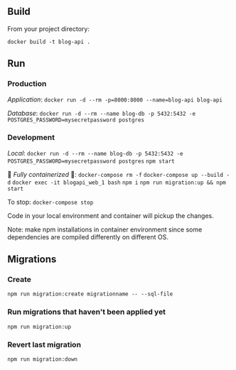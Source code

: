 ## Build

From your project directory:

`docker build -t blog-api .`

## Run

### Production

_Application_:
`docker run -d --rm -p=8000:8000 --name=blog-api blog-api`

_Database_:
`docker run -d --rm --name blog-db -p 5432:5432 -e POSTGRES_PASSWORD=mysecretpassword postgres`

### Development

_Local_:
`docker run -d --rm --name blog-db -p 5432:5432 -e POSTGRES_PASSWORD=mysecretpassword postgres`
`npm start`

🚀 _Fully containerized_ 🚀:
`docker-compose rm -f`
`docker-compose up --build -d`
`docker exec -it blogapi_web_1 bash`
`npm i`
`npm run migration:up && npm start`

To stop: `docker-compose stop`

Code in your local environment and container will pickup the changes.

Note: make npm installations in container environment since some dependencies are compiled differently on different OS.

## Migrations

### Create

`npm run migration:create migrationname -- --sql-file`

### Run migrations that haven't been applied yet

`npm run migration:up`

### Revert last migration

`npm run migration:down`
